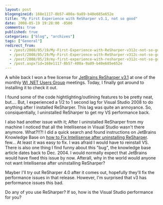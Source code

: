 ```yaml
---
layout: post
blogengineid: 168e1117-8b57-400a-9a89-b40e685e652e
title: "My First Experience with ReSharper v3.1, not so good"
date: 2008-05-19 19:28:00 -0500
comments: true
published: true
categories: ["blog", "archives"]
tags: ["General"]
redirect_from: 
  - /post/2008/05/19/My-First-Experience-with-ReSharper-v312c-not-so-good.aspx
  - /post/2008/05/19/My-First-Experience-with-ReSharper-v312c-not-so-good
  - /post/2008/05/19/my-first-experience-with-resharper-v312c-not-so-good
  - /post.aspx?id=168e1117-8b57-400a-9a89-b40e685e652e
---
```

<!-- more -->


A while back I won a free license for <a href="http://www.jetbrains.com/resharper/index.html">JetBrains ReSharper v3.1</a> at one of the monthly <a href="http://wi-ineta.org">WI .NET Users Group</a> meetings. Today, I finally got around to installing it to check it out.



I found some of the code hightlighting/outlining features to be pretty neat, but.... But, I experienced a 1/2 to 1 second lag for Visual Studio 2008 to do anything after I installed ReSharper. This lag was quite an annoyance. So, consiquentially, I uninstalled ReSharper to get my VS performance back.



I also had another issue with it; After I uninstalled ReSharper from my machine I noticed that all the Intellisense in Visual Studio wasn&#39;t there anymore. What?!!?! I did a quick search and found instructions on JetBrains Knowledge Base on <a href="http://support.jetbrains.com/kb/entry.jspa?categoryID=28&amp;externalID=141">how to Fix Intellisense after uninstalling ReSharper</a>. few... At least it was easy to fix. I was afraid I would have to reinstall VS. There is also one thing I find funny about this &quot;bug&quot;, the knowledge base article dates back to Dec. 2004. I would normally expect that JetBrains would have fixed this issue by now. Afterall, why in the world would anyone not want Intellisense after uninstalling ReSharper?



Mayber I&#39;ll try out ReSharper 4.0 after it comes out, hopefully they&#39;ll fix the performance issues in that release. However, I&#39;m surprised that v3 has performance issues this bad.



Do any of you use ReSharper? If so, how is the Visual Studio performance for you?

